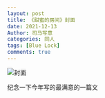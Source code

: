 ```yaml
---
layout: post
title: 《甜蜜的房间》封面
date: 2021-12-13
Author: 司马写意
categories: 同人
tags: [Blue Lock]
comments: true
---
```


![封面](https://s4.ax1x.com/2021/12/19/Te0r3d.jpg)

纪念一下今年写的最满意的一篇文
